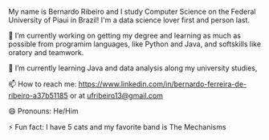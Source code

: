 My name is Bernardo Ribeiro and I study Computer Science on the Federal University of Piaui in Brazil! I'm a data science lover first and person last. 

🔭 I’m currently working on getting my degree and learning as much as possible from programim languages, like Python and Java, and softskills like oratory and teamwork.

🌱 I’m currently learning Java and data analysis along my university studies, 

📫 How to reach me:  https://www.linkedin.com/in/bernardo-ferreira-de-ribeiro-a37b51185 or at ufribeiro13@gmail.com

😄 Pronouns: He/Him

⚡ Fun fact: I have 5 cats and my favorite band is The Mechanisms
